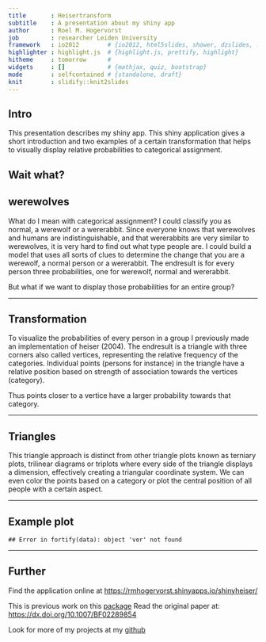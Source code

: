 ```yaml
---
title       : Heisertransform 
subtitle    : A presentation about my shiny app
author      : Roel M. Hogervorst
job         : researcher Leiden University
framework   : io2012        # {io2012, html5slides, shower, dzslides, ...}
highlighter : highlight.js  # {highlight.js, prettify, highlight}
hitheme     : tomorrow      # 
widgets     : []            # {mathjax, quiz, bootstrap}
mode        : selfcontained # {standalone, draft}
knit        : slidify::knit2slides
---
```


## Intro
This presentation describes my shiny app. This shiny application gives
a short introduction and two examples of a certain transformation that helps to visually display relative probabilities to categorical assignment.

Wait what? 
---

## werewolves
What do I mean with categorical assignment? I could classify you as
normal, a werewolf or a wererabbit. Since everyone knows that werewolves and
humans are indistinguishable, and that wererabbits are very similar to werewolves, 
it is very hard to find out what type people are.  I could build a model that 
uses all sorts of clues to determine the change that you are a werewolf, a 
normal person or a wererabbit. 
The endresult is for every person three probabilities, one for werewolf, normal
and wererabbit. 

But what if we want to display those probabilities for an entire group?

---

## Transformation
To visualize the probabilities of every person in a group I previously made
an implementation of heiser (2004). The endresult is a triangle with three corners
also called vertices, representing the relative frequency of the categories. 
Individual points (persons for instance) in the triangle have a relative position 
based on strength of association towards the vertices (category). 

Thus points closer to a vertice have a larger probability towards that category.

---

## Triangles

This triangle approach is distinct from other triangle plots known as terniary plots, trilinear diagrams or triplots where every side of the triangle displays a dimension, effectively creating a triangular coordinate system. We can even color the points based on a category
or plot the central position of all people with a certain aspect. 

---

## Example plot


```
## Error in fortify(data): object 'ver' not found
```

---

## Further

Find the application online at <https://rmhogervorst.shinyapps.io/shinyheiser/>

This is previous work on this [package](https://github.com/RMHogervorst/heisertransform)
Read the original paper at: <https://dx.doi.org/10.1007/BF02289854>

Look for more of my projects at my [github](https://github.com/RMHogervorst/)





